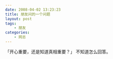 ```yaml
---
date: 2008-04-02 13:23:23
title: 朋友问的一个问题
layout: post
tags:
    - 朋友
categories:
    - 网志
---
```

「开心重要，还是知道真相重要？」 不知道怎么回答。
